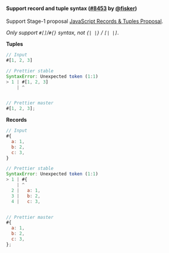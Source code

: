 #### Support record and tuple syntax ([#8453](https://github.com/prettier/prettier/pull/8453) by [@fisker](https://github.com/fisker))

Support Stage-1 proposal [JavaScript Records & Tuples Proposal](https://github.com/tc39/proposal-record-tuple/blob/master/README.md).

_Only support `#[]`/`#{}` syntax, not `{| |}` / `[| |]`._

**Tuples**

<!-- prettier-ignore -->
```js
// Input
#[1, 2, 3]

// Prettier stable
SyntaxError: Unexpected token (1:1)
> 1 | #[1, 2, 3]
    | ^


// Prettier master
#[1, 2, 3];
```

**Records**

<!-- prettier-ignore -->
```js
// Input
#{
  a: 1,
  b: 2,
  c: 3,
}

// Prettier stable
SyntaxError: Unexpected token (1:1)
> 1 | #{
    | ^
  2 |   a: 1,
  3 |   b: 2,
  4 |   c: 3,


// Prettier master
#{
  a: 1,
  b: 2,
  c: 3,
};
```
